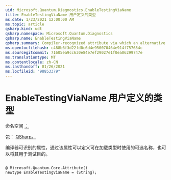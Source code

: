 ```yaml
---
uid: Microsoft.Quantum.Diagnostics.EnableTestingViaName
title: EnableTestingViaName 用户定义的类型
ms.date: 1/23/2021 12:00:00 AM
ms.topic: article
qsharp.kind: udt
qsharp.namespace: Microsoft.Quantum.Diagnostics
qsharp.name: EnableTestingViaName
qsharp.summary: Compiler-recognized attribute via which an alternative name can be defined that may be used when loading a type or callable for testing purposes.
ms.openlocfilehash: c488b6f3d22fd0c6d4e950070464e914f757654c
ms.sourcegitcommit: 71605ea9cc630e84e7ef29027e1f0ea06299747e
ms.translationtype: MT
ms.contentlocale: zh-CN
ms.lasthandoff: 01/26/2021
ms.locfileid: "98853379"
---
```

# <a name="enabletestingvianame-user-defined-type"></a>EnableTestingViaName 用户定义的类型

命名空间 [：](xref:Microsoft.Quantum.Diagnostics)

包： [QSharp。](https://nuget.org/packages/Microsoft.Quantum.QSharp.Core)


编译器可识别的属性，通过该属性可以定义可在加载类型时使用的可选名称，也可以将其用于测试目的。

```qsharp

@ Microsoft.Quantum.Core.Attribute()
newtype EnableTestingViaName = (String);
```

